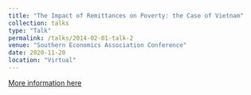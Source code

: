 ```yaml
---
title: "The Impact of Remittances on Poverty: the Case of Vietnam"
collection: talks
type: "Talk"
permalink: /talks/2014-02-01-talk-2
venue: "Southern Economics Association Conference"
date: 2020-11-20
location: "Virtual"
---
```


[More information here](http://example2.com)

